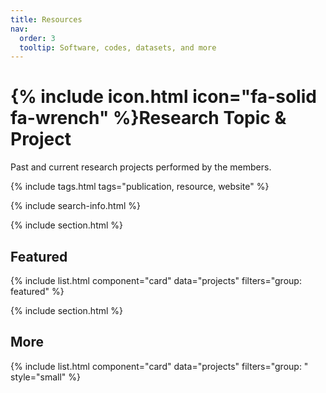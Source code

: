 ```yaml
---
title: Resources
nav:
  order: 3
  tooltip: Software, codes, datasets, and more
---
```


# {% include icon.html icon="fa-solid fa-wrench" %}Research Topic & Project

Past and current research projects performed by the members.

{% include tags.html tags="publication, resource, website" %}

{% include search-info.html %}

{% include section.html %}

## Featured

{% include list.html component="card" data="projects" filters="group: featured" %}

{% include section.html %}

## More

{% include list.html component="card" data="projects" filters="group: " style="small" %}
